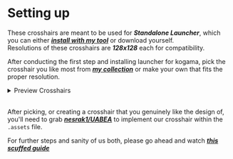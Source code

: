 # Setting up
These crosshairs are meant to be used for ***Standalone Launcher***, which you can either [***install with my tool***](https://github.com/exserta/KoGaMa/tree/main/Standalone/LauncherInstaller) or download yourself. <br>
Resolutions of these crosshairs are ***128x128*** each for compatibility.

After conducting the first step and installing launcher for kogama, pick the crosshair you like most from [***my collection***](https://github.com/exserta/KoGaMa/tree/main/Standalone/CustomCrosshair/Crosshairs) or make your own that fits the proper resolution. <br>

<details>
<summary>Preview Crosshairs</summary>
<br>
  
Credits for these crosshairs goes to ***Sorry*** & ***Snowie***
  
<table>
  <tr>
    <td align="center">
      <h3>Bunny</h3>
      <img src="Crosshairs/bunny.png" alt="Bunny Crosshair" width="128" height="128">
    </td>
    <td align="center">
      <h3>LessThan3</h3>
      <img src="Crosshairs/lessthan3.png" alt="LessThan3" width="128" height="128">
    </td>
    <td align="center">
      <h3>Star Sign</h3>
      <img src="Crosshairs/star.png" alt="Bunny Crosshair" width="128" height="128">
    </td>
    <td align="center">
      <h3>Dino</h3>
      <img src="Crosshairs/dino.png" alt="Bunny Crosshair" width="128" height="128">
    </td>
  </tr>
  <tr>
    <td align="center">
      <h3>Dot</h3>
      <img src="Crosshairs/dot.png" alt="Bunny Crosshair" width="128" height="128">
    </td>    
    <td align="center">
      <h3>Plus Sign</h3>
      <img src="Crosshairs/plus.png" alt="Bunny Crosshair" width="128" height="128">
    </td>
        <td align="center">
      <h3>Tight Plus Sign</h3>
      <img src="Crosshairs/tightplus.png" alt="Bunny Crosshair" width="128" height="128">
    </td>
  </tr>
</table>
</details>
<br>

After picking, or creating a crosshair that you genuinely like the design of, you'll need to grab [***nesrak1/UABEA***](https://github.com/nesrak1/UABEA) to implement our crosshair within the `.assets` file.

For further steps and sanity of us both, please go ahead and watch [***this scuffed guide***](https://www.youtube.com/watch?v=nFAL97LQGKk)





